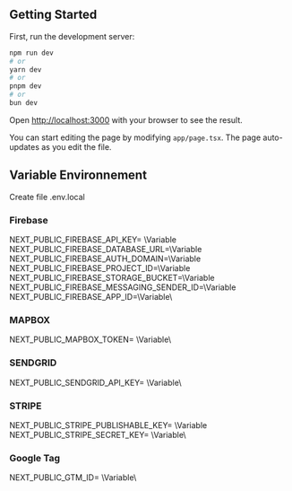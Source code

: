 ## Getting Started

First, run the development server:

```bash
npm run dev
# or
yarn dev
# or
pnpm dev
# or
bun dev
```

Open [http://localhost:3000](http://localhost:3000) with your browser to see the result.

You can start editing the page by modifying `app/page.tsx`. The page auto-updates as you edit the file.

## Variable Environnement

Create file .env.local

### Firebase

NEXT_PUBLIC_FIREBASE_API_KEY= \Variable\
NEXT_PUBLIC_FIREBASE_DATABASE_URL=\Variable\
NEXT_PUBLIC_FIREBASE_AUTH_DOMAIN=\Variable\
NEXT_PUBLIC_FIREBASE_PROJECT_ID=\Variable\
NEXT_PUBLIC_FIREBASE_STORAGE_BUCKET=\Variable\
NEXT_PUBLIC_FIREBASE_MESSAGING_SENDER_ID=\Variable\
NEXT_PUBLIC_FIREBASE_APP_ID=\Variable\

### MAPBOX

NEXT_PUBLIC_MAPBOX_TOKEN= \Variable\

### SENDGRID

NEXT_PUBLIC_SENDGRID_API_KEY= \Variable\

### STRIPE

NEXT_PUBLIC_STRIPE_PUBLISHABLE_KEY= \Variable\
NEXT_PUBLIC_STRIPE_SECRET_KEY= \Variable\

### Google Tag

NEXT_PUBLIC_GTM_ID= \Variable\
